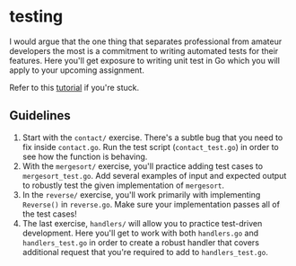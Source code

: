 # testing

I would argue that the one thing that separates professional from amateur developers the most is a commitment 
to writing automated tests for their features. Here you'll get exposure to writing unit test in Go which you will 
apply to your upcoming assignment.

Refer to this [tutorial](https://drstearns.github.io/tutorials/testing/) if you're stuck.

## Guidelines
1. Start with the `contact/` exercise. There's a subtle bug that you need to fix inside `contact.go`. Run the
test script (`contact_test.go`) in order to see how the function is behaving.
2. With the `mergesort/` exercise, you'll practice adding test cases to `mergesort_test.go`. Add several examples of 
input and expected output to robustly test the given implementation of `mergesort`.
3. In the `reverse/` exercise, you'll work primarily with implementing `Reverse()` in `reverse.go`. Make sure your implementation
passes all of the test cases!
4. The last exercise, `handlers/` will allow you to practice test-driven development. Here you'll get to work with both 
`handlers.go` and `handlers_test.go` in order to create a robust handler that covers additional request that you're required to 
add to `handlers_test.go`.